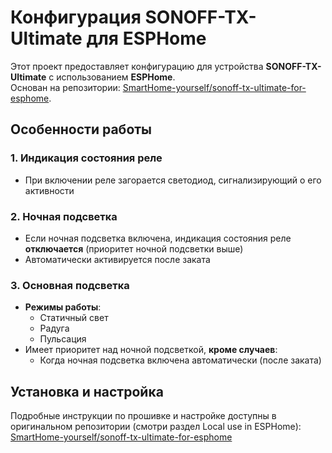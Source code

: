 # Конфигурация SONOFF-TX-Ultimate для ESPHome

Этот проект предоставляет конфигурацию для устройства **SONOFF-TX-Ultimate** с использованием **ESPHome**.  
Основан на репозитории: [SmartHome-yourself/sonoff-tx-ultimate-for-esphome](https://github.com/SmartHome-yourself/sonoff-tx-ultimate-for-esphome).

## Особенности работы

### 1. Индикация состояния реле
- При включении реле загорается светодиод, сигнализирующий о его активности

### 2. Ночная подсветка
- Если ночная подсветка включена, индикация состояния реле **отключается** (приоритет ночной подсветки выше)
- Автоматически активируется после заката

### 3. Основная подсветка
- **Режимы работы**:
  - Статичный свет
  - Радуга
  - Пульсация
- Имеет приоритет над ночной подсветкой, **кроме случаев**:
  - Когда ночная подсветка включена автоматически (после заката)

## Установка и настройка
Подробные инструкции по прошивке и настройке доступны в оригинальном репозитории (смотри раздел Local use in ESPHome):  
[SmartHome-yourself/sonoff-tx-ultimate-for-esphome](https://github.com/SmartHome-yourself/sonoff-tx-ultimate-for-esphome)
